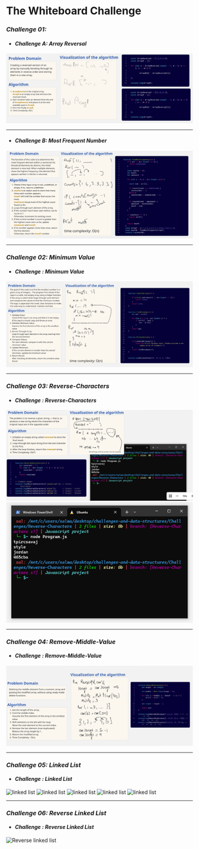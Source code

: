 # The Whiteboard Challenge

### *Challenge 01:*
- #### *Challenge A: Array Reversal*

![Array Reversal Whiteboard](whiteboard-challenges/im1.PNG)

---

- #### *Challenge B: Most Frequent Number*

![Most Frequent Number Whiteboard](whiteboard-challenges/im2.PNG)

--- 

### *Challenge 02: Minimum Value*
- #### *Challenge : Minimum Value*
![Minimum Value](whiteboard-challenges/im3.PNG)

---

### *Challenge 03: Reverse-Characters*
- #### *Challenge : Reverse-Characters*
![Reverse-Characters](whiteboard-challenges/im5.PNG)
![Reverse-Characters](whiteboard-challenges/im4.PNG)

---

### *Challenge 04: Remove-Middle-Value*
- #### *Challenge : Remove-Middle-Value*
![Remove-Middle-Value](whiteboard-challenges/im6.PNG)

---

### *Challenge 05: Linked List*
- #### *Challenge : Linked List*
![linked list](whiteboardImage/Add.PNG)
![linked list](whiteboardImage/remove.PNG)
![linked list](whiteboardImage/Insert.PNG)
![linked list](whiteboardImage/Includes.PNG)
![linked list](whiteboardImage/Print.PNG)

---

### *Challenge 06: Reverse Linked List*
- #### *Challenge : Reverse Linked List*
![Reverse linked list](whiteboardImage/Reverse.PNG)



